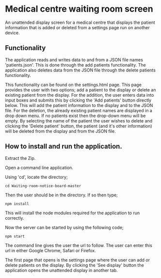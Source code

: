 # Medical centre waiting room screen

An unattended display screen for a medical centre that displays the patient information that is added or deleted from a settings page run on another device.

## Functionality

The application reads and writes data to and from a JSON file names 'patients.json'. This is done through the add patients functionality. The application also deletes data from the JSON file through the delete patients functionality.

This functionality can be found on the settings.html page. 
This page provides the user with two options; add a patient to the display or delete an existing patient from the display. For the addition, the user enters data into input boxes and submits this by clicking the 'Add patients' button directly below. This will add the patient information to the display and to the JSON file. For the deletion, the already existing patient names are displayed in a drop down menu. If no patients exist then the drop-down menu will be empty. By selecting the name of the patient the user wishes to delete and clicking the 'Delete patient' button, the patient (and it's other information) will be deleted from the display and from the JSON file.

## How to install and run the application.

Extract the Zip.

Open a command line application.

Using 'cd', locate the directory;

```
cd Waiting-room-notice-board-master
```

Then the user should be in the directory.
If so then type;

```
npm install
```
This will install the node modules required for the application to run correctly.

Now the server can be started by using the following code;

```
npm start
```

The command line gives the user the url to follow.
The user can enter this url in either Google Chrome, Safari or Firefox.

The first page that opens is the settings page where the user can add or delete patients on the display. By clicking the 'See display' button the application opens the unattended display in another tab.
